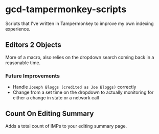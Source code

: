 # gcd-tampermonkey-scripts
Scripts that I've written in Tampermonkey to improve my own indexing experience.

## Editors 2 Objects
More of a macro, also relies on the dropdown search coming back in a reasonable time.

### Future Improvements
 - Handle `Joseph Bloggs (credited as Joe Bloggs)` correctly
 - Change from a set time on the dropdown to actually monitoring for either a change in state or a network call

## Count On Editing Summary
Adds a total count of IMPs to your editing summary page.
